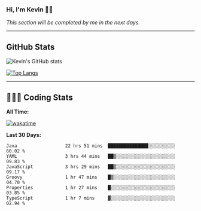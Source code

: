 ### Hi, I'm Kevin 👋🏻

_This section will be completed by me in the next days._


--- 
## GitHub Stats
![Kevin's GitHub stats](https://github-readme-stats.vercel.app/api?username=kevin-kraus&show_icons=true&theme=dark)

[![Top Langs](https://github-readme-stats.vercel.app/api/top-langs/?username=kevin-kraus&layout=compact&theme=dark)]()

---
## 🧑🏻‍💻 Coding Stats

**All Time:**

[![wakatime](https://wakatime.com/badge/user/2ee1869b-72a2-4c21-b5f7-e95432f5a1cf.svg?style=flat)](https://wakatime.com/@2ee1869b-72a2-4c21-b5f7-e95432f5a1cf)

**Last 30 Days:**

<!--START_SECTION:waka-->

```text
Java                  22 hrs 51 mins  ███████████████░░░░░░░░░░   60.02 %
YAML                  3 hrs 44 mins   ██▒░░░░░░░░░░░░░░░░░░░░░░   09.83 %
JavaScript            3 hrs 29 mins   ██▒░░░░░░░░░░░░░░░░░░░░░░   09.17 %
Groovy                1 hr 47 mins    █▒░░░░░░░░░░░░░░░░░░░░░░░   04.70 %
Properties            1 hr 27 mins    █░░░░░░░░░░░░░░░░░░░░░░░░   03.85 %
TypeScript            1 hr 7 mins     ▓░░░░░░░░░░░░░░░░░░░░░░░░   02.94 %
```

<!--END_SECTION:waka-->
